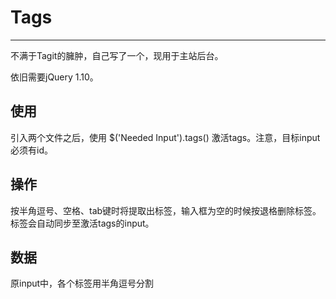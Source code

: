 # Tags
----
不满于Tagit的臃肿，自己写了一个，现用于主站后台。

依旧需要jQuery 1.10。

## 使用
引入两个文件之后，使用 $('Needed Input').tags() 激活tags。注意，目标input必须有id。

## 操作
按半角逗号、空格、tab键时将提取出标签，输入框为空的时候按退格删除标签。标签会自动同步至激活tags的input。

## 数据
原input中，各个标签用半角逗号分割
